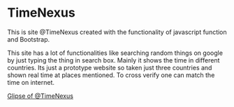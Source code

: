 # TimeNexus
This is site @TimeNexus created with the functionality of javascript function and Bootstrap.

This site has a lot of functionalities like searching random things on google by just typing the thing in search box.
Mainly it shows the time in different countries. Its just a prototype website so taken just three countries and shown real time at places mentioned.
To cross verify one can match the time on internet.

[Glipse of @TimeNexus](https://garv99s.github.io/TimeNexus/)
